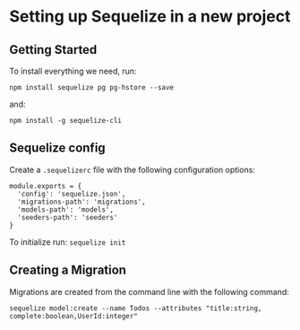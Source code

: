 # Setting up Sequelize in a new project

## Getting Started

To install everything we need, run:
```
npm install sequelize pg pg-hstore --save
```

and:

```
npm install -g sequelize-cli
```

## Sequelize config

Create a `.sequelizerc` file with the following configuration options:

```
module.exports = {
  'config': 'sequelize.json',
  'migrations-path': 'migrations',
  'models-path': 'models',
  'seeders-path': 'seeders'
}
```

To initialize run: `sequelize init`

## Creating a Migration
Migrations are created from the command line with the following command:

```
sequelize model:create --name Todos --attributes "title:string, complete:boolean,UserId:integer"
```
